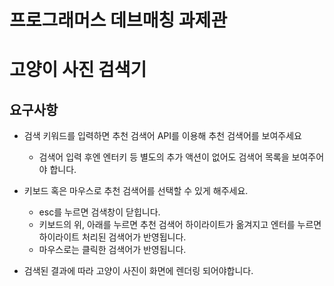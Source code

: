# 프로그래머스 데브매칭 과제관

# 고양이 사진 검색기

## 요구사항

- 검색 키워드를 입력하면 추천 검색어 API를 이용해 추천 검색어를 보여주세요

  - 검색어 입력 후엔 엔터키 등 별도의 추가 액션이 없어도 검색어 목록을 보여주어야 합니다.

- 키보드 혹은 마우스로 추천 검색어를 선택할 수 있게 해주세요.
  - esc를 누르면 검색창이 닫힙니다.
  - 키보드의 위, 아래를 누르면 추천 검색어 하이라이트가 옮겨지고 엔터를 누르면 하이라이트 처리된 검색어가 반영됩니다.
  - 마우스로는 클릭한 검색어가 반영됩니다.
- 검색된 결과에 따라 고양이 사진이 화면에 렌더링 되어야합니다.
